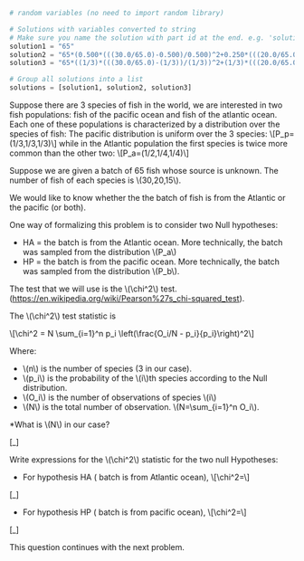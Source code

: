 ```python
# random variables (no need to import random library)

# Solutions with variables converted to string
# Make sure you name the solution with part id at the end. e.g. 'solution1' will be solution for part 1.
solution1 = "65"
solution2 = "65*(0.500*(((30.0/65.0)-0.500)/0.500)^2+0.250*(((20.0/65.0)-0.250)/0.250)^2+0.250*(((15.0/65.0)-0.250)/0.250)^2)"
solution3 = "65*((1/3)*(((30.0/65.0)-(1/3))/(1/3))^2+(1/3)*(((20.0/65.0)-(1/3))/(1/3))^2+(1/3)*(((15.0/65.0)-(1/3))/(1/3))^2)"

# Group all solutions into a list
solutions = [solution1, solution2, solution3]


```

Suppose there are 3 species of fish in the world, we are interested
in two fish populations: fish of the pacific ocean and fish of the atlantic ocean.
Each one of these populations is characterized by a distribution over the species of fish:
The pacific distribution is uniform over the 3  species:
\\\[P_p=(1/3,1/3,1/3)\\\] while in the Atlantic population the first species is twice more common than the other two: \\\[P_a=(1/2,1/4,1/4)\\\]

Suppose we are given a  batch of 65 fish whose source is unknown.
The number of fish of each species is \\\(30,20,15\\\).

We would like to know whether the the batch of fish is from the Atlantic or the pacific (or both).

One way of formalizing this problem is to consider two Null hypotheses:

* HA = the batch is from the Atlantic ocean. More technically, the batch was sampled from the distribution \\\(P_a\\\)
* HP = the batch is from the pacific ocean. More technically, the batch was sampled from the distribution \\\(P_b\\\).

The test that we will use is the \\\(\chi^2\\\) test. (https://en.wikipedia.org/wiki/Pearson%27s_chi-squared_test).

The \\\(\chi^2\\\) test statistic is

\\\[\chi^2 =  N \sum_{i=1}^n p_i \left(\frac{O_i/N - p_i}{p_i}\right)^2\\\]

Where:
* \\\(n\\\) is the number of species (3 in our case).
* \\\(p_i\\\) is the probability of the \\\(i\\\)th species according to the Null distribution.
* \\\(O_i\\\) is the number of observations of species \\\(i\\\)
* \\\(N\\\) is the total number of observation. \\\(N=\sum_{i=1}^n O_i\\\).

*What is \\\(N\\\) in our case?

[_]

Write expressions for the \\\(\chi^2\\\) statistic for the two null Hypotheses:

* For hypothesis HA ( batch is from Atlantic ocean), \\\[\chi^2=\\\]

[_]

* For hypothesis HP ( batch is from pacific ocean), \\\[\chi^2=\\\]

[_]

This question continues with the next problem.
